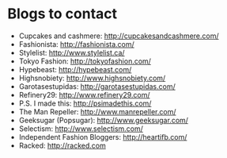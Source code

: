 # Blogs to contact

- Cupcakes and cashmere: http://cupcakesandcashmere.com/
- Fashionista: http://fashionista.com/
- Stylelist: http://www.stylelist.ca/
- Tokyo Fashion: http://tokyofashion.com/
- Hypebeast: http://hypebeast.com/
- Highsnobiety: http://www.highsnobiety.com/
- Garotasestupidas: http://garotasestupidas.com/
- Refinery29: http://www.refinery29.com/
- P.S. I made this: http://psimadethis.com/
- The Man Repeller: http://www.manrepeller.com/
- Geeksugar (Popsugar): http://www.geeksugar.com/
- Selectism: http://www.selectism.com/
- Independent Fashion Bloggers: http://heartifb.com/
- Racked: http://racked.com